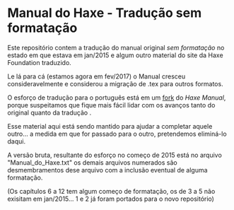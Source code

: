 Manual do Haxe - Tradução sem formatação
===================

Este repositório contem a tradução do manual original *sem formatação* no estado em que estava em jan/2015 e algum outro material do site da Haxe Foundation traduzido.

Le lá para cá (estamos agora em fev/2017) o Manual cresceu consideravelmente e considerou a migração de .tex para outros formatos.

O esforço de tradução para o português está em um [fork](https://github.com/aszasz/manual-do-haxe) do _Haxe Manual_, porque suspeitamos que fique mais fácil lidar com os avanços tanto do original quanto da tradução .

Esse material aqui está sendo mantido para ajudar a completar aquele outro... a medida em que for passado para o outro, pretendemos eliminá-lo daqui.

A versão bruta, resultante do esforço no começo de 2015 está no arquivo "Manual\_do\_Haxe.txt" os demais arquivos numerados são desmembramentos dese arquivo com a inclusão eventual de alguma formatação.  

(Os capítulos 6 a 12 tem algum começo de formatação, os de 3 a 5 não exisitam em jan/2015... 1 e 2 já foram portados para o novo repositório)

